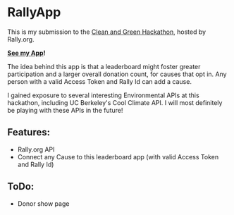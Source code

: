 # RallyApp

This is my submission to the [Clean and Green Hackathon](http://cleanandgreenhackathon.com/developers/), hosted by Rally.org. 

**[See my App](http://secret-tor-9770.herokuapp.com/)!**

The idea behind this app is that a leaderboard might foster greater participation and a larger overall donation count, for causes that opt in. Any person with a valid Access Token and Rally Id can add a cause.

I gained exposure to several interesting Environmental APIs at this hackathon, including UC Berkeley's Cool Climate API. I will most definitely be playing with these APIs in the future!


## Features:
* Rally.org API
* Connect any Cause to this leaderboard app (with valid Access Token and Rally Id)

## ToDo:
* Donor show page
